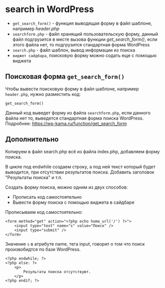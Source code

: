 # search in WordPress
- `get_search_form()` - функция выводящая форму в файл шаблоне, например *header.php*
- `searchform.php` - файл хранящий пользовательскую форму, данный файл подгрузится в месте вызова функции *get_search_form()*, если этого файла нет, то подгрузится стандартная форма WordPress
- `search.php` - файл шаблон, вывод информации из поиска
- `виджет сайдбара`, поисковую форму можно содать еще с помощью виджета

## Поисковая форма `get_search_form()`
Чтобы вывести поисковую форму в файл шаблоне, например `header.php`, нужно разместить код:

    get_search_form()

Данный код выведет форму из файла `searchform.php`, если данного файла нет то, выведется стандартная форма поиска WordPress. Подробнее: https://wp-kama.ru/function/get_search_form

## Дополнительно
Копируем в файл search.php всё из файла index.php, добавляем форму поиска.

В цикле под endwhile создаем строку, а под ней текст который будет выводится, при отсутствии результатов поиска. Добавить заголовок "Результаты поиска" и т.п.

Создать форму поиска, можно одним из двух способов:
- Прописать код самостоятельно
- Вывести форму поиска с помощью виджета в сайдбаре

Прописываем код самостоятельно:

    <form method="get" action="<?php echo home_url('/') ?>">
    	<input type="text" name="s" value="Поиск" />
	    <input type="submit" />
    </form>

Значение `s` в атрибуте name, тега input, говорит о том что поиск произвобидтся по базе WordPress.

    <?php endwhile; ?>
    <?php else: ?>
        <p>
            Результаты поиска отсутствуют.
        </p>
    <?php endif; ?>
